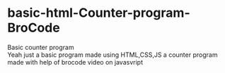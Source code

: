 # basic-html-Counter-program-BroCode
Basic counter program <br>
Yeah just a basic program made using HTML,CSS,JS a counter program made with help of brocode video on javasvript
